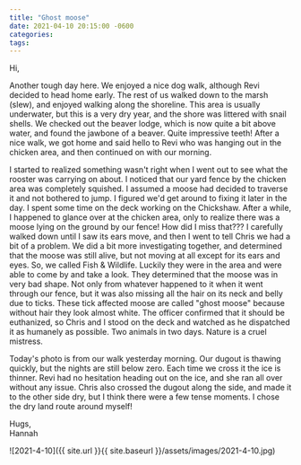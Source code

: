 ```yaml
---
title: "Ghost moose"
date: 2021-04-10 20:15:00 -0600
categories:
tags:
---
```


Hi,

Another tough day here. We enjoyed a nice dog walk, although Revi decided to head home early. The rest of us walked down to the marsh (slew), and enjoyed walking along the shoreline. This area is usually underwater, but this is a very dry year, and the shore was littered with snail shells. We checked out the beaver lodge, which is now quite a bit above water, and found the jawbone of a beaver. Quite impressive teeth! After a nice walk, we got home and said hello to Revi who was hanging out in the chicken area, and then continued on with our morning.

I started to realized something wasn't right when I went out to see what the rooster was carrying on about. I noticed that our yard fence by the chicken area was completely squished. I assumed a moose had decided to traverse it and not bothered to jump. I figured we'd get around to fixing it later in the day. I spent some time on the deck working on the Chickshaw. After a while, I happened to glance over at the chicken area, only to realize there was a moose lying on the ground by our fence! How did I miss that??? I carefully walked down until I saw its ears move, and then I went to tell Chris we had a bit of a problem. We did a bit more investigating together, and determined that the moose was still alive, but not moving at all except for its ears and eyes. So, we called Fish & Wildlife. Luckily they were in the area and were able to come by and take a look. They determined that the moose was in very bad shape. Not only from whatever happened to it when it went through our fence, but it was also missing all the hair on its neck and belly due to ticks. These tick affected moose are called "ghost moose" because without hair they look almost white. The officer confirmed that it should be euthanized, so Chris and I stood on the deck and watched as he dispatched it as humanely as possible. Two animals in two days. Nature is a cruel mistress.

Today's photo is from our walk yesterday morning. Our dugout is thawing quickly, but the nights are still below zero. Each time we cross it the ice is thinner. Revi had no hesitation heading out on the ice, and she ran all over without any issue. Chris also crossed the dugout along the side, and made it to the other side dry, but I think there were a few tense moments. I chose the dry land route around myself!

Hugs,<br />
Hannah

![2021-4-10]({{ site.url }}{{ site.baseurl }}/assets/images/2021-4-10.jpg)